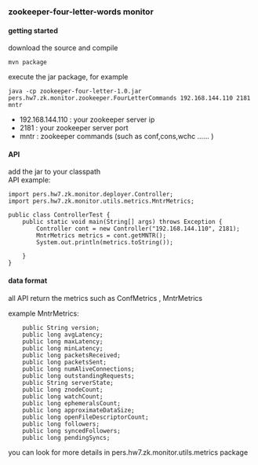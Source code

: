### zookeeper-four-letter-words monitor

#### getting started
download the source and compile
```
mvn package
```
execute the jar package, for example
```
java -cp zookeeper-four-letter-1.0.jar pers.hw7.zk.monitor.zookeeper.FourLetterCommands 192.168.144.110 2181 mntr
```
* 192.168.144.110 :            your zookeeper server ip
* 2181 :                                your zookeeper server port
* mntr :                                zookeeper commands (such as conf,cons,wchc ...... )


#### API
add the jar to your classpath </br>
API example:
```
import pers.hw7.zk.monitor.deployer.Controller;
import pers.hw7.zk.monitor.utils.metrics.MntrMetrics;

public class ControllerTest {
    public static void main(String[] args) throws Exception {
        Controller cont = new Controller("192.168.144.110", 2181);
        MntrMetrics metrics = cont.getMNTR();
        System.out.println(metrics.toString());

    }
}

```

#### data format
all API return the metrics such as ConfMetrics , MntrMetrics

example MntrMetrics:
```
    public String version;
    public long avgLatency;
    public long maxLatency;
    public long minLatency;
    public long packetsReceived;
    public long packetsSent;
    public long numAliveConnections;
    public long outstandingRequests;
    public String serverState;
    public long znodeCount;
    public long watchCount;
    public long ephemeralsCount;
    public long approximateDataSize;
    public long openFileDescriptorCount;
    public long followers;
    public long syncedFollowers;
    public long pendingSyncs;
```

you can look for more details in pers.hw7.zk.monitor.utils.metrics package